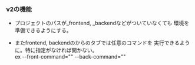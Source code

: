 ### v2の機能
* プロジェクトのパスが_frontend, _backendなどがついていなくても
環境を準備できるようにする。

* またfrontend, backendのからのタブでは任意のコマンドを
実行できるように。特に指定がなければ開かない。  
ex --front-command="" --back-command=""

